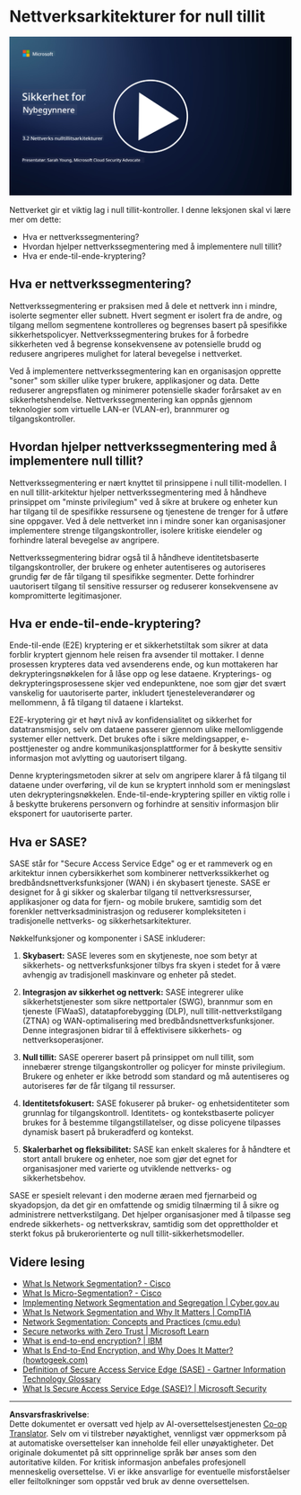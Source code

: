 <!--
CO_OP_TRANSLATOR_METADATA:
{
  "original_hash": "680d6e14d9d33fc471c22f44679713f8",
  "translation_date": "2025-09-04T00:38:48+00:00",
  "source_file": "3.2 Networking zero trust architecture.md",
  "language_code": "no"
}
-->
# Nettverksarkitekturer for null tillit

[![Se videoen](../../translated_images/3-2_placeholder.b52521a0e93e0e122f19dfbd676c836d3d527c6de1bb28fd7643aa518eae6631.no.png)](https://learn-video.azurefd.net/vod/player?id=9f425fdb-1c53-4e67-b550-68bdac35df45)

Nettverket gir et viktig lag i null tillit-kontroller. I denne leksjonen skal vi lære mer om dette:

- Hva er nettverkssegmentering?  
- Hvordan hjelper nettverkssegmentering med å implementere null tillit?  
- Hva er ende-til-ende-kryptering?

## Hva er nettverkssegmentering?

Nettverkssegmentering er praksisen med å dele et nettverk inn i mindre, isolerte segmenter eller subnett. Hvert segment er isolert fra de andre, og tilgang mellom segmentene kontrolleres og begrenses basert på spesifikke sikkerhetspolicyer. Nettverkssegmentering brukes for å forbedre sikkerheten ved å begrense konsekvensene av potensielle brudd og redusere angriperes mulighet for lateral bevegelse i nettverket.

Ved å implementere nettverkssegmentering kan en organisasjon opprette "soner" som skiller ulike typer brukere, applikasjoner og data. Dette reduserer angrepsflaten og minimerer potensielle skader forårsaket av en sikkerhetshendelse. Nettverkssegmentering kan oppnås gjennom teknologier som virtuelle LAN-er (VLAN-er), brannmurer og tilgangskontroller.

## Hvordan hjelper nettverkssegmentering med å implementere null tillit?

Nettverkssegmentering er nært knyttet til prinsippene i null tillit-modellen. I en null tillit-arkitektur hjelper nettverkssegmentering med å håndheve prinsippet om "minste privilegium" ved å sikre at brukere og enheter kun har tilgang til de spesifikke ressursene og tjenestene de trenger for å utføre sine oppgaver. Ved å dele nettverket inn i mindre soner kan organisasjoner implementere strenge tilgangskontroller, isolere kritiske eiendeler og forhindre lateral bevegelse av angripere.

Nettverkssegmentering bidrar også til å håndheve identitetsbaserte tilgangskontroller, der brukere og enheter autentiseres og autoriseres grundig før de får tilgang til spesifikke segmenter. Dette forhindrer uautorisert tilgang til sensitive ressurser og reduserer konsekvensene av kompromitterte legitimasjoner.

## Hva er ende-til-ende-kryptering?

Ende-til-ende (E2E) kryptering er et sikkerhetstiltak som sikrer at data forblir kryptert gjennom hele reisen fra avsender til mottaker. I denne prosessen krypteres data ved avsenderens ende, og kun mottakeren har dekrypteringsnøkkelen for å låse opp og lese dataene. Krypterings- og dekrypteringsprosessene skjer ved endepunktene, noe som gjør det svært vanskelig for uautoriserte parter, inkludert tjenesteleverandører og mellommenn, å få tilgang til dataene i klartekst.

E2E-kryptering gir et høyt nivå av konfidensialitet og sikkerhet for datatransmisjon, selv om dataene passerer gjennom ulike mellomliggende systemer eller nettverk. Det brukes ofte i sikre meldingsapper, e-posttjenester og andre kommunikasjonsplattformer for å beskytte sensitiv informasjon mot avlytting og uautorisert tilgang.

Denne krypteringsmetoden sikrer at selv om angripere klarer å få tilgang til dataene under overføring, vil de kun se kryptert innhold som er meningsløst uten dekrypteringsnøkkelen. Ende-til-ende-kryptering spiller en viktig rolle i å beskytte brukerens personvern og forhindre at sensitiv informasjon blir eksponert for uautoriserte parter.

## Hva er SASE?

SASE står for "Secure Access Service Edge" og er et rammeverk og en arkitektur innen cybersikkerhet som kombinerer nettverkssikkerhet og bredbåndsnettverksfunksjoner (WAN) i én skybasert tjeneste. SASE er designet for å gi sikker og skalerbar tilgang til nettverksressurser, applikasjoner og data for fjern- og mobile brukere, samtidig som det forenkler nettverksadministrasjon og reduserer kompleksiteten i tradisjonelle nettverks- og sikkerhetsarkitekturer.

Nøkkelfunksjoner og komponenter i SASE inkluderer:

1. **Skybasert:** SASE leveres som en skytjeneste, noe som betyr at sikkerhets- og nettverksfunksjoner tilbys fra skyen i stedet for å være avhengig av tradisjonell maskinvare og enheter på stedet.  

2. **Integrasjon av sikkerhet og nettverk:** SASE integrerer ulike sikkerhetstjenester som sikre nettportaler (SWG), brannmur som en tjeneste (FWaaS), datatapforebygging (DLP), null tillit-nettverkstilgang (ZTNA) og WAN-optimalisering med bredbåndsnettverksfunksjoner. Denne integrasjonen bidrar til å effektivisere sikkerhets- og nettverksoperasjoner.  

3. **Null tillit:** SASE opererer basert på prinsippet om null tillit, som innebærer strenge tilgangskontroller og policyer for minste privilegium. Brukere og enheter er ikke betrodd som standard og må autentiseres og autoriseres før de får tilgang til ressurser.  

4. **Identitetsfokusert:** SASE fokuserer på bruker- og enhetsidentiteter som grunnlag for tilgangskontroll. Identitets- og kontekstbaserte policyer brukes for å bestemme tilgangstillatelser, og disse policyene tilpasses dynamisk basert på brukeradferd og kontekst.  

5. **Skalerbarhet og fleksibilitet:** SASE kan enkelt skaleres for å håndtere et stort antall brukere og enheter, noe som gjør det egnet for organisasjoner med varierte og utviklende nettverks- og sikkerhetsbehov.  

SASE er spesielt relevant i den moderne æraen med fjernarbeid og skyadopsjon, da det gir en omfattende og smidig tilnærming til å sikre og administrere nettverkstilgang. Det hjelper organisasjoner med å tilpasse seg endrede sikkerhets- og nettverkskrav, samtidig som det opprettholder et sterkt fokus på brukerorienterte og null tillit-sikkerhetsmodeller.

## Videre lesing

- [What Is Network Segmentation? - Cisco](https://www.cisco.com/c/en/us/products/security/what-is-network-segmentation.html#~benefits)  
- [What Is Micro-Segmentation? - Cisco](https://www.cisco.com/c/en/us/products/security/what-is-microsegmentation.html)  
- [Implementing Network Segmentation and Segregation | Cyber.gov.au](https://www.cyber.gov.au/resources-business-and-government/maintaining-devices-and-systems/system-hardening-and-administration/network-hardening/implementing-network-segmentation-and-segregation)  
- [What Is Network Segmentation and Why It Matters | CompTIA](https://www.comptia.org/blog/security-awareness-training-network-segmentation)  
- [Network Segmentation: Concepts and Practices (cmu.edu)](https://insights.sei.cmu.edu/blog/network-segmentation-concepts-and-practices/)  
- [Secure networks with Zero Trust | Microsoft Learn](https://learn.microsoft.com/security/zero-trust/deploy/networks?WT.mc_id=academic-96948-sayoung)  
- [What is end-to-end encryption? | IBM](https://www.ibm.com/topics/end-to-end-encryption)  
- [What Is End-to-End Encryption, and Why Does It Matter? (howtogeek.com)](https://www.howtogeek.com/711656/what-is-end-to-end-encryption-and-why-does-it-matter/)  
- [Definition of Secure Access Service Edge (SASE) - Gartner Information Technology Glossary](https://www.gartner.com/en/information-technology/glossary/secure-access-service-edge-sase)  
- [What Is Secure Access Service Edge (SASE)? | Microsoft Security](https://www.microsoft.com/security/business/security-101/what-is-sase?WT.mc_id=academic-96948-sayoung)  

---

**Ansvarsfraskrivelse**:  
Dette dokumentet er oversatt ved hjelp av AI-oversettelsestjenesten [Co-op Translator](https://github.com/Azure/co-op-translator). Selv om vi tilstreber nøyaktighet, vennligst vær oppmerksom på at automatiske oversettelser kan inneholde feil eller unøyaktigheter. Det originale dokumentet på sitt opprinnelige språk bør anses som den autoritative kilden. For kritisk informasjon anbefales profesjonell menneskelig oversettelse. Vi er ikke ansvarlige for eventuelle misforståelser eller feiltolkninger som oppstår ved bruk av denne oversettelsen.